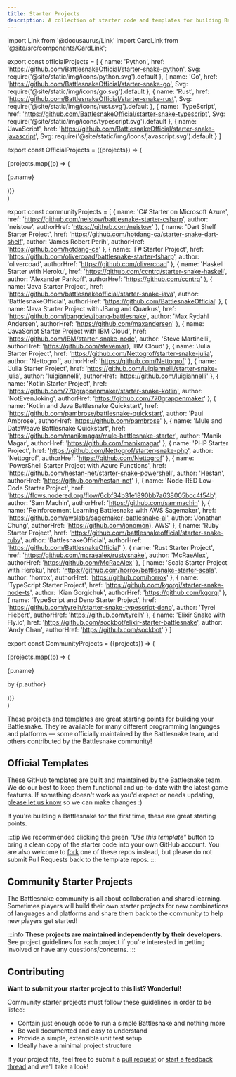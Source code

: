 ```yaml
---
title: Starter Projects
description: A collection of starter code and templates for building Battlesnakes!
---
```


import Link from '@docusaurus/Link'
import CardLink from '@site/src/components/CardLink';

export const officialProjects = [
  {
    name: 'Python', 
    href: 'https://github.com/BattlesnakeOfficial/starter-snake-python',
    Svg: require('@site/static/img/icons/python.svg').default
  },
  {
    name: 'Go', 
    href: 'https://github.com/BattlesnakeOfficial/starter-snake-go',
    Svg: require('@site/static/img/icons/go.svg').default
  },
  {
    name: 'Rust', 
    href: 'https://github.com/BattlesnakeOfficial/starter-snake-rust',
    Svg: require('@site/static/img/icons/rust.svg').default
  },
  {
    name: 'TypeScript', 
    href: 'https://github.com/BattlesnakeOfficial/starter-snake-typescript',
    Svg: require('@site/static/img/icons/typescript.svg').default
  },
  {
    name: 'JavaScript', 
    href: 'https://github.com/BattlesnakeOfficial/starter-snake-javascript',
    Svg: require('@site/static/img/icons/javascript.svg').default
  }
]

export const OfficialProjects = ({projects}) => (
  <div className="row">
    {projects.map((p) => (
      <div key={p.name} className="col col--4">
        <CardLink to={p.href} bodyStyle={{ display: 'flex', alignItems: 'center', gap: '10px' }}>
          <p.Svg role="img" style={{width: '20px'}} />
          <p>{p.name}</p>
        </CardLink> 
      </div>
    ))}
  </div>
)

export const communityProjects = [
  {
    name: 'C\# Starter on Microsoft Azure',
    href: 'https://github.com/neistow/battlesnake-starter-csharp',
    author: 'neistow',
    authorHref: 'https://github.com/neistow'
  },
  {
    name: 'Dart Shelf Starter Project',
    href: 'https://github.com/hotdang-ca/starter-snake-dart-shelf',
    author: 'James Robert Perih',
    authorHref: 'https://github.com/hotdang-ca'
  },
  {
    name: 'F\# Starter Project',
    href: 'https://github.com/olivercoad/battlesnake-starter-fsharp',
    author: 'olivercoad',
    authorHref: 'https://github.com/olivercoad'
  },
  {
    name: 'Haskell Starter with Heroku',
    href: 'https://github.com/ccntrq/starter-snake-haskell',
    author: 'Alexander Pankoff',
    authorHref: 'https://github.com/ccntrq'
  },
  {
    name: 'Java Starter Project',
    href: 'https://github.com/battlesnakeofficial/starter-snake-java',
    author: 'BattlesnakeOfficial',
    authorHref: 'https://github.com/BattlesnakeOfficial'
  },
  {
    name: 'Java Starter Project with JBang and Quarkus',
    href: 'https://github.com/jbangdev/jbang-battlesnake',
    author: 'Max Rydahl Andersen',
    authorHref: 'https://github.com/maxandersen'
  },
  {
    name: 'JavaScript Starter Project with IBM Cloud',
    href: 'https://github.com/IBM/starter-snake-node',
    author: 'Steve Martinelli',
    authorHref: 'https://github.com/stevemar), IBM Cloud'
  },
  {
    name: 'Julia Starter Project',
    href: 'https://github.com/Nettogrof/starter-snake-julia',
    author: 'Nettogrof',
    authorHref: 'https://github.com/Nettogrof'
  },
  {
    name: 'Julia Starter Project',
    href: 'https://github.com/luigiannelli/starter-snake-julia',
    author: 'luigiannelli',
    authorHref: 'https://github.com/luigiannelli'
  },
  {
    name: 'Kotlin Starter Project',
    href: 'https://github.com/770grappenmaker/starter-snake-kotlin',
    author: 'NotEvenJoking',
    authorHref: 'https://github.com/770grappenmaker'
  },
  {
    name: 'Kotlin and Java Battlesnake Quickstart',
    href: 'https://github.com/pambrose/battlesnake-quickstart',
    author: 'Paul Ambrose',
    authorHref: 'https://github.com/pambrose'
  },
    {
    name: 'Mule and DataWeave Battlesnake Quickstart',
    href: 'https://github.com/manikmagar/mule-battlesnake-starter',
    author: 'Manik Magar',
    authorHref: 'https://github.com/manikmagar'
  },
  {
    name: 'PHP Starter Project',
    href: 'https://github.com/Nettogrof/starter-snake-php',
    author: 'Nettogrof',
    authorHref: 'https://github.com/Nettogrof'
  },
  {
    name: 'PowerShell Starter Project with Azure Functions',
    href: 'https://github.com/hestan-net/starter-snake-powershell',
    author: 'Hestan',
    authorHref: 'https://github.com/hestan-net'
  },
  {
    name: 'Node-RED Low-Code Starter Project',
    href: 'https://flows.nodered.org/flow/6cbf34b31e1890bb7a638005bcc4f54b',
    author: 'Sam Machin',
    authorHref: 'https://github.com/sammachin'
  },
  {
    name: 'Reinforcement Learning Battlesnake with AWS Sagemaker',
    href: 'https://github.com/awslabs/sagemaker-battlesnake-ai',
    author: 'Jonathan Chung',
    authorHref: 'https://github.com/jonomon), AWS'
  },
  {
    name: 'Ruby Starter Project',
    href: 'https://github.com/battlesnakeofficial/starter-snake-ruby',
    author: 'BattlesnakeOfficial',
    authorHref: 'https://github.com/BattlesnakeOfficial'
  },
  {
    name: 'Rust Starter Project',
    href: 'https://github.com/mcraealex/rustysnake',
    author: 'McRaeAlex',
    authorHref: 'https://github.com/McRaeAlex'
  },
  {
    name: 'Scala Starter Project with Heroku',
    href: 'https://github.com/horrox/battlesnake-starter-scala',
    author: 'horrox',
    authorHref: 'https://github.com/horrox'
  },
  {
    name: 'TypeScript Starter Project',
    href: 'https://github.com/kgorgi/starter-snake-node-ts',
    author: 'Kian Gorgichuk',
    authorHref: 'https://github.com/kgorgi'
  },
  {
    name: 'TypeScript and Deno Starter Project',
    href: 'https://github.com/tyrelh/starter-snake-typescript-deno',
    author: 'Tyrel Hiebert',
    authorHref: 'https://github.com/tyrelh'
  },
  {
    name: 'Elixir Snake with Fly.io',
    href: 'https://github.com/sockbot/elixir-starter-battlesnake',
    author: 'Andy Chan',
    authorHref: 'https://github.com/sockbot'
  }
]

export const CommunityProjects = ({projects}) => (
  <div className="row">
    {projects.map((p) => (
      <div className="col col--4">
        <CardLink to={p.href} style={{height: '80%'}}>
          <p className="margin-bottom--none">{p.name}</p>
          <p style={{color: 'var(--ifm-color-content)', fontSize: '.8rem'}}>by {p.author}</p>
        </CardLink>
      </div>
    ))}
  </div>
)

These projects and templates are great starting points for building your Battlesnake. They're available for many different programming languages and platforms &mdash; some officially maintained by the Battlesnake team, and others contributed by the Battlesnake community!

## Official Templates

These GitHub templates are built and maintained by the Battlesnake team. We do our best to keep them functional and up-to-date with the latest game features. If something doesn't work as you'd expect or needs updating, [please let us know](https://github.com/BattlesnakeOfficial/feedback/discussions) so we can make changes :)

If you're building a Battlesnake for the first time, these are great starting points.

:::tip
We recommended clicking the green _"Use this template"_ button to bring a clean copy of the starter code into your own GitHub account. You are also welcome to [fork](https://docs.github.com/en/get-started/quickstart/fork-a-repo) one of these repos instead, but please do not submit Pull Requests back to the template repos.
:::

<OfficialProjects projects={officialProjects} />

## Community Starter Projects

The Battlesnake community is all about collaboration and shared learning. Sometimes players will build their own starter projects for new combinations of languages and platforms and share them back to the community to help new players get started!

:::info
**These projects are maintained independently by their developers.** See project guidelines for each project if you're interested in getting involved or have any questions/concerns.
:::

<CommunityProjects projects={communityProjects} />

## Contributing

**Want to submit your starter project to this list? Wonderful!**

Community starter projects must follow these guidelines in order to be listed:

* Contain just enough code to run a simple Battlesnake and nothing more
* Be well documented and easy to understand
* Provide a simple, extensible unit test setup
* Ideally have a minimal project structure

If your project fits, feel free to submit a [pull request](https://github.com/BattlesnakeOfficial/docs) or [start a feedback thread](https://github.com/BattlesnakeOfficial/feedback/discussions) and we'll take a look!
